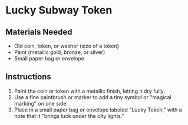 # Lucky Subway Token

## Materials Needed

- Old coin, token, or washer (size of a token)
- Paint (metallic gold, bronze, or silver)
- Small paper bag or envelope

## Instructions

1. Paint the coin or token with a metallic finish, letting it dry fully.
2. Use a fine paintbrush or marker to add a tiny symbol or "magical marking" on one side.
3. Place in a small paper bag or envelope labeled "Lucky Token," with a note that it "brings luck under the city lights."